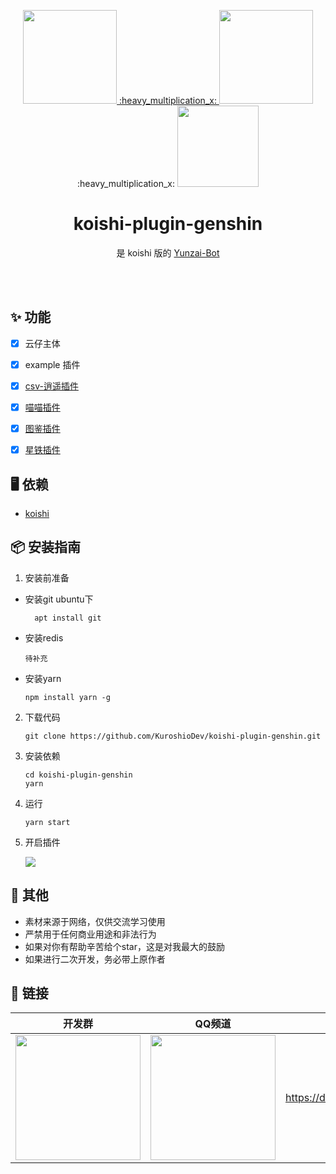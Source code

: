 <p align="center">
  <a href="https://gitee.com/KuroshioDev/koishi-plugin-genshin">
    <img width="150" src="https://gitee.com/KuroshioDev/koishi-plugin-genshin/raw/master/ghost.png"> :heavy_multiplication_x:
</a>
<img width="150" src="https://koishi.chat/logo.png">
 :heavy_multiplication_x:
<img width="130" src="https://gitee.com/KuroshioDev/koishi-plugin-genshin/raw/master/yunzai.png">
</p>

<h1 align="center">koishi-plugin-genshin</h1>

<div align="center">

是 koishi 版的 <a href="https://gitee.com/Le-niao/Yunzai-Bot" target="_blank">Yunzai-Bot</a>

</div>
<br />
<br />


## ✨ 功能

- [x] 云仔主体
- [x] example 插件
- [x] [csv-逍遥插件](https://github.com/KuroshioDev/kuroshio-xiaoyao-plugin)
- [x] [喵喵插件](https://github.com/KuroshioDev/kuroshio-miao-plugin)
- [x] [图鉴插件](https://github.com/KuroshioDev/atlas-plugin)
- [x] [星铁插件](https://github.com/KuroshioDev/kuroshio-starrail-plugin)



## 🖥 依赖

- [koishi](https://koishi.chat/)

## 📦 安装指南

1. 安装前准备

- 安装git
ubuntu下
  ```
    apt install git
  ```
- 安装redis

      待补充

- 安装yarn
  ```
  npm install yarn -g
  ```

2. 下载代码
    ```
    git clone https://github.com/KuroshioDev/koishi-plugin-genshin.git
    ```

2. 安装依赖

    ```
    cd koishi-plugin-genshin
    yarn
    ```

3. 运行

    ```
    yarn start
    ```

4. 开启插件

    <img src="https://github.com/KuroshioDev/koishi-plugin-genshin/blob/develop/%E6%95%99%E7%A8%8B.png?raw=true">

## 🌈 其他

- 素材来源于网络，仅供交流学习使用
- 严禁用于任何商业用途和非法行为
- 如果对你有帮助辛苦给个star，这是对我最大的鼓励
- 如果进行二次开发，务必带上原作者


## 🔗 链接

| 开发群 | QQ频道 | Discord | Telegram | 爱发电 |
|-----|------|---------|----------|-----|
|  <img width="200" src="https://gitee.com/KuroshioDev/koishi-plugin-genshin/raw/master/dev.jpg">   |  <img width="200" src="https://gitee.com/KuroshioDev/koishi-plugin-genshin/raw/master/qqguild.jpg">    |  https://discord.gg/uJpcadmrpa       |   <img width="200" src="https://github.com/KuroshioDev/koishi-plugin-genshin/blob/develop/telegram.jpg?raw=true">       |  <img width="200" src="https://gitee.com/KuroshioDev/koishi-plugin-genshin/raw/master/love.jpeg">   |




